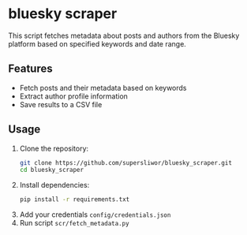 # bluesky scraper

This script fetches metadata about posts and authors from the Bluesky platform based on specified keywords and date range.

## Features
- Fetch posts and their metadata based on keywords
- Extract author profile information
- Save results to a CSV file

## Usage

1. Clone the repository:
   ```bash
   git clone https://github.com/supersliwor/bluesky_scraper.git
   cd bluesky_scraper

2. Install dependencies:
   ```bash
   pip install -r requirements.txt

3. Add your credentials ```config/credentials.json```
4. Run script ```scr/fetch_metadata.py```
